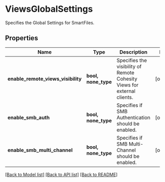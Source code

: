# ViewsGlobalSettings

Specifies the Global Settings for SmartFiles.

## Properties
Name | Type | Description | Notes
------------ | ------------- | ------------- | -------------
**enable_remote_views_visibility** | **bool, none_type** | Specifies the visibility of Remote Cohesity Views for external clients. | [optional] 
**enable_smb_auth** | **bool, none_type** | Specifies if SMB Authentication should be enabled. | [optional] 
**enable_smb_multi_channel** | **bool, none_type** | Specifies if SMB Multi-Channel should be enabled. | [optional] 

[[Back to Model list]](../README.md#documentation-for-models) [[Back to API list]](../README.md#documentation-for-api-endpoints) [[Back to README]](../README.md)


